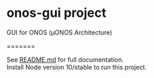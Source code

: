 <!--
SPDX-FileCopyrightText: 2020-present Open Networking Foundation <info@opennetworking.org>

SPDX-License-Identifier: Apache-2.0
-->

# onos-gui project
GUI for ONOS (µONOS Architecture)

=======

See [README.md](docs/README.md) for full documentation.<br/>
Install Node version 10/stable to run this project.
